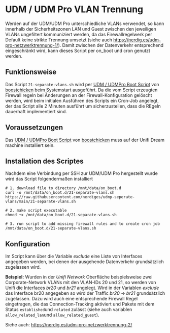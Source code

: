 # UDM / UDM Pro VLAN Trennung

Werden auf der UDM/UDM Pro unterschiedliche VLANs verwendet, so kann innerhalb der Sicherheitszonen LAN und Guest zwischen den jeweiligen VLANs ungefiltert kommuniziert werden, da das Firewallregelwerk per Default keine strikte Trennung umsetzt (siehe auch https://nerdig.es/udm-pro-netzwerktrennung-1/). Damit zwischen der Datenverkehr entsprechend eingeschränkt wird, kann dieses Script per on_boot und cron genutzt werden.

## Funktionsweise
Das Script `21-separate-vlans.sh` wird per [UDM / UDMPro Boot Script](https://github.com/boostchicken/udm-utilities/tree/master/on-boot-script) von [boostchicken](https://github.com/boostchicken) beim Systemstart ausgeführt. Da die vom Script erzeugten Firewall regeln bei Änderungen an der Firewall-Konfiguration gelöscht werden, wird beim initialen Ausführen des Scripts ein Cron-Job angelegt, der das Script alle 2 Minuten ausführt um sicherzustellen, dass die REgeln dauerhaft implementiert sind. 

## Voraussetzungen
Das [UDM / UDMPro Boot Script](https://github.com/boostchicken/udm-utilities/tree/master/on-boot-script) von [boostchicken](https://github.com/boostchicken) muss auf der Unifi Dream machine installiert sein.

## Installation des Scriptes
Nachdem eine Verbindung per SSH zur UDM/UDM Pro hergestellt wurde wird das Script folgendermaßen installiert

```
# 1. download file to directory /mnt/data/on_boot.d
curl -o /mnt/data/on_boot.d/21-separate-vlans.sh https://raw.githubusercontent.com/nerdiges/udmp-seperate-vlans/main/21-separate-vlans.sh

# 2. make script executable
chmod +x /mnt/data/on_boot.d/21-separate-vlans.sh

# 3. run script to add missing firewall rules and to create cron job
/mnt/data/on_boot.d/21-separate-vlans.sh
```

## Konfiguration
Im Script kann über die Variable *exclude* eine Liste von Interfaces angegeben werden, bei denen der ausgehende Datenverkehr grundsätzlich zugelassen wird.

**Beispiel:** Wurden in der *Unifi Network* Oberfläche beispielsweise zwei Corporate-Network VLANs mit den VLAN-IDs 20 und 21, so werden von Unifi die Interfaces *br20* und *br21* angelegt. Wird in der Variablen *exclude* das Interface br20 angegeben so wird der Traffic *br20* -> *br21* grundsätzlich zugelassen. Dazu wird auch eine entsprechende Firewall Regel eingetragen, die das Connection-Tracking aktiviert und Pakete mit dem Status `established`und `related` zulässt (siehe auch variablen `allow_related_lan`und `allow_related_guest`).



Siehe auch: https://nerdig.es/udm-pro-netzwerktrennung-2/
